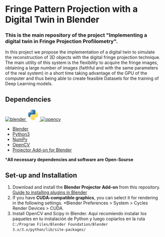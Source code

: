 <h1 align="left"> Fringe Pattern Projection with a Digital Twin in Blender </h1>
<h3 align="left">This is the main repository of the project "Implementing a digital twin in Fringe Projection Profilometry". </h3>
In this project we propose the implementation of a digital twin to simulate the reconstruction of 3D objects with the digital fringe projection technique. The main utility of this system is the flexibility to acquire the fringe images, obtaining a large number of images (faithful and with the same parameters of the real system) in a short time taking advantage of the GPU of the computer and thus being able to create feasible Datasets for the training of Deep Learning models.

## Dependencies
<a href="https://www.blender.org/" target="_blank" rel="noreferrer"> <img src="https://download.blender.org/branding/community/blender_community_badge_white.svg" alt="blender" width="40" height="40"/> </a><a href="https://www.python.org" target="_blank" rel="noreferrer"> <img src="https://raw.githubusercontent.com/devicons/devicon/master/icons/python/python-original.svg" alt="python" width="40" height="40"/> </a><a href="https://opencv.org/" target="_blank" rel="noreferrer"> <img src="https://www.vectorlogo.zone/logos/opencv/opencv-icon.svg" alt="opencv" width="40" height="40"/> </a>
- [Blender](https://www.blender.org/) 
- [Python3](https://www.python.org/)
- [NumPy](https://numpy.org/)
- [OpenCV](https://opencv.org/)
- [Projector Add-on for Blender](https://github.com/Ocupe/Projectors)

***All necessary dependencies and software are Open-Sourse**

## Set-up and Installation
1. Download and install the **Blender Projector Add-on** from this repository. [Guide to installing plugins in Blender](https://docs.blender.org/manual/en/latest/editors/preferences/addons.html)
2. If you have **CUDA-compatible graphics**, you can select it for rendering in the following settings. *Blender Preferences > System > Cycles Render Devices > CUDA.
3. Install OpenCV and Scipy in Blender. Aquí recomiendo instalar los paquetes en tu instalación de Python y luego copiarlos en la ruta `C:/Program Files/Blender Foundation/Blender 3.x/3.x/python/lib/site-packages/`

